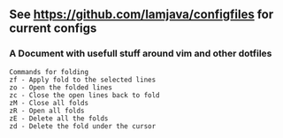 ## See https://github.com/Iamjava/configfiles for current configs
### A Document with usefull stuff around vim and other dotfiles

```
Commands for folding
zf - Apply fold to the selected lines
zo - Open the folded lines
zc - Close the open lines back to fold
zM - Close all folds
zR - Open all folds
zE - Delete all the folds
zd - Delete the fold under the cursor
```
